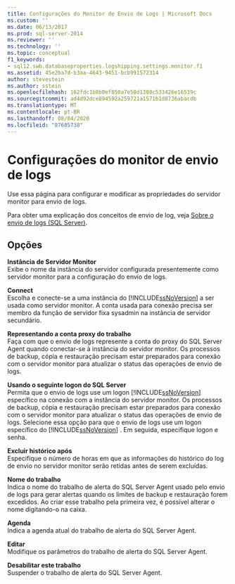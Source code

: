 ```yaml
---
title: Configurações do Monitor de Envio de Logs | Microsoft Docs
ms.custom: ''
ms.date: 06/13/2017
ms.prod: sql-server-2014
ms.reviewer: ''
ms.technology: ''
ms.topic: conceptual
f1_keywords:
- sql12.swb.databaseproperties.logshipping.settings.monitor.f1
ms.assetid: 45e2ba7d-b3aa-4643-9451-bcb991572314
author: stevestein
ms.author: sstein
ms.openlocfilehash: 162fdc1b8b0ef850a7e58d1380c533426e16539c
ms.sourcegitcommit: ad4d92dce894592a259721a1571b1d8736abacdb
ms.translationtype: MT
ms.contentlocale: pt-BR
ms.lasthandoff: 08/04/2020
ms.locfileid: "87685738"
---
```

# <a name="log-shipping-monitor-settings"></a>Configurações do monitor de envio de logs
  Use essa página para configurar e modificar as propriedades do servidor monitor para envio de logs.  
  
 Para obter uma explicação dos conceitos de envio de log, veja [Sobre o envio de logs &#40;SQL Server&#41;](../../database-engine/log-shipping/about-log-shipping-sql-server.md).  
  
## <a name="options"></a>Opções  
 **Instância de Servidor Monitor**  
 Exibe o nome da instância do servidor configurada presentemente como servidor monitor para a configuração do envio de logs.  
  
 **Connect**  
 Escolha e conecte-se a uma instância do [!INCLUDE[ssNoVersion](../../includes/ssnoversion-md.md)] a ser usada como servidor monitor. A conta usada para conexão precisa ser membro da função de servidor fixa sysadmin na instância de servidor secundário.  
  
 **Representando a conta proxy do trabalho**  
 Faça com que o envio de logs represente a conta do proxy do SQL Server Agent quando conectar-se à instância do servidor monitor. Os processos de backup, cópia e restauração precisam estar preparados para conexão com o servidor monitor para atualizar o status das operações de envio de logs.  
  
 **Usando o seguinte logon do SQL Server**  
 Permita que o envio de logs use um logon [!INCLUDE[ssNoVersion](../../includes/ssnoversion-md.md)] específico na conexão com a instância do servidor monitor. Os processos de backup, cópia e restauração precisam estar preparados para conexão com o servidor monitor para atualizar o status das operações de envio de logs. Selecione essa opção para que o envio de logs use um logon específico do [!INCLUDE[ssNoVersion](../../includes/ssnoversion-md.md)] . Em seguida, especifique logon e senha.  
  
 **Excluir histórico após**  
 Especifique o número de horas em que as informações do histórico do log de envio no servidor monitor serão retidas antes de serem excluídas.  
  
 **Nome do trabalho**  
 Indica o nome do trabalho de alerta do SQL Server Agent usado pelo envio de logs para gerar alertas quando os limites de backup e restauração forem excedidos. Ao criar esse trabalho pela primeira vez, é possível alterar o nome digitando-o na caixa.  
  
 **Agenda**  
 Indica a agenda atual do trabalho de alerta do SQL Server Agent.  
  
 **Editar**  
 Modifique os parâmetros do trabalho de alerta do SQL Server Agent.  
  
 **Desabilitar este trabalho**  
 Suspender o trabalho de alerta do SQL Server Agent.  
  
  
